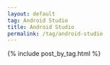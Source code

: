 ```yaml
---
layout: default
tag: Android Studio
title: Android Studio
permalink: /tag/android-studio
---
```


{% include post_by_tag.html %}